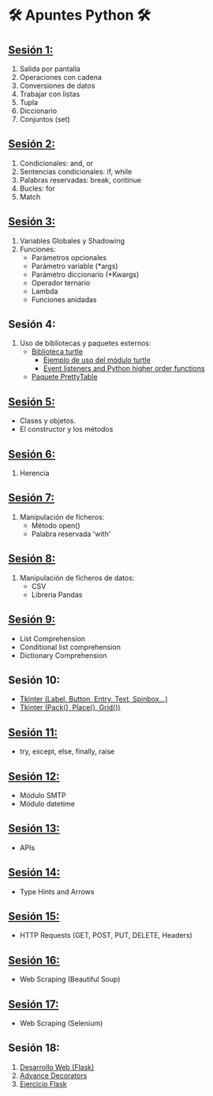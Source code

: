 # 🛠️ Apuntes Python 🛠️
## [Sesión 1:](./Apuntes/Sesion1.py)
1. Salida por pantalla
2. Operaciones con cadena
3. Conversiones de datos
4. Trabajar con listas
5. Tupla
6. Diccionario
7. Conjuntos (set)
## [Sesión 2:](./Apuntes/Sesion2.py)
1. Condicionales: and, or
2. Sentencias condicionales: if, while
3. Palabras reservadas: break, continue
4. Bucles: for
5. Match
## [Sesión 3:](./Apuntes/Sesion3.py)
1. Variables Globales y Shadowing
2. Funciones:
    * Parámetros opcionales
    * Parámetro variable (*args)
    * Parámetro diccionario (*Kwargs)
    * Operador ternario
    * Lambda
    * Funciones anidadas
## Sesión 4:
1. Uso de bibliotecas y paquetes externos:
   * [Biblioteca turtle](./Apuntes/Sesion4/biblio_turtle.py)
      * [Ejemplo de uso del módulo turtle](./Apuntes/Sesion4/turtle_proyecto.py)
      * [Event listeners and Python higher order functions](./Apuntes/Sesion4/turtle_event.py)
   * [Paquete PrettyTable](./Apuntes/Sesion4/pretty_table.py)
## [Sesión 5:](./Apuntes/Sesion5/main.py)
   * Clases y objetos.
   * El constructor y los métodos
## [Sesión 6:](./Apuntes/Sesion6.py)
1. Herencia
## [Sesión 7:](./Apuntes/Sesion7/main.py)
1. Manipulación de ficheros:
    * Método open()
    * Palabra reservada 'with'
## [Sesión 8:](./Apuntes/Session8/main.py)
1. Manipulación de ficheros de datos:
   * CSV
   * Libreria Pandas
## [Sesión 9:](./Apuntes/Sesion9.py)
   * List Comprehension
   * Conditional list comprehension
   * Dictionary Comprehension
## Sesión 10:
   * [Tkinter (Label, Button, Entry, Text, Spinbox...)](./Apuntes/Sesion10/Sesion10.py)
   * [Tkinter (Pack(), Place(), Grid())](./Apuntes/Sesion10/Layout_managers.py)
## [Sesión 11:](./Apuntes/Sesion11.py)
   * try, except, else, finally, raise
## [Sesión 12:](./Apuntes/Sesion12/main.py)
   * Módulo SMTP
   * Módulo datetime
## [Sesión 13:](./Apuntes/Sesion13/Sesion13.py)
   * APIs
## [Sesión 14:](./Apuntes/Sesion14.py)
   * Type Hints and Arrows
## [Sesión 15:](./Apuntes/Sesion15.py)
   * HTTP Requests (GET, POST, PUT, DELETE, Headers)
## [Sesión 16:](./Apuntes/Sesion16/main.py)
   * Web Scraping (Beautiful Soup)
## [Sesión 17:](./Apuntes/Session17)
   * Web Scraping (Selenium)
## Sesión 18:
1. [Desarrollo Web (Flask)](./Apuntes/Session18/hello.py)
2. [Advance Decorators](./Apuntes/Session18/advance_decorators.py)
3. [Ejercicio Flask](./Apuntes/Session18/higher_lower.py)


